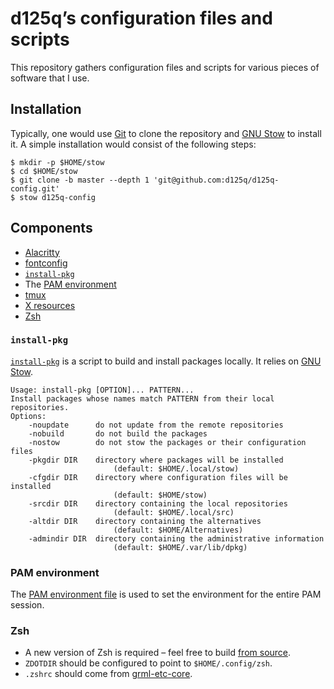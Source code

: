 # d125q’s configuration files and scripts

This repository gathers configuration files and scripts for various pieces of
software that I use.

## Installation

Typically, one would use [Git][git-homepage] to clone the repository and [GNU
Stow][stow-homepage] to install it.  A simple installation would consist of the
following steps:

```console
$ mkdir -p $HOME/stow
$ cd $HOME/stow
$ git clone -b master --depth 1 'git@github.com:d125q/d125q-config.git'
$ stow d125q-config
```

## Components

- [Alacritty](.config/alacritty/alacritty.yml)
- [fontconfig](.config/fontconfig)
- [`install-pkg`](#install-pkg)
- The [PAM environment](#pam-environment)
- [tmux](.tmux.conf)
- [X resources](.Xresources)
- [Zsh](#zsh)

### `install-pkg`

[`install-pkg`](.local/bin/install-pkg) is a script to build and install
packages locally.  It relies on [GNU Stow][stow-homepage].

```
Usage: install-pkg [OPTION]... PATTERN...
Install packages whose names match PATTERN from their local repositories.
Options:
    -noupdate      do not update from the remote repositories
    -nobuild       do not build the packages
    -nostow        do not stow the packages or their configuration files
    -pkgdir DIR    directory where packages will be installed
                       (default: $HOME/.local/stow)
    -cfgdir DIR    directory where configuration files will be installed
                       (default: $HOME/stow)
    -srcdir DIR    directory containing the local repositories
                       (default: $HOME/.local/src)
    -altdir DIR    directory containing the alternatives
                       (default: $HOME/Alternatives)
    -admindir DIR  directory containing the administrative information
                       (default: $HOME/.var/lib/dpkg)
```

### PAM environment

The [PAM environment file](.pam_environment) is used to set the environment for
the entire PAM session.

### Zsh

- A new version of Zsh is required – feel free to build [from source][zsh-repo].
- `ZDOTDIR` should be configured to point to `$HOME/.config/zsh`.
- `.zshrc` should come from [grml-etc-core][grml-etc-core-repo].


[git-homepage]: https://git-scm.com/ "Homepage of Git"
[grml-etc-core-repo]: https://github.com/grml/grml-etc-core "Git repository of grml-etc-core"
[gruvbox-repo]: https://github.com/briemens/gruvbox "Git repository of Gruvbox"
[stow-homepage]: https://www.gnu.org/software/stow/ "Homepage of GNU Stow"
[zsh-repo]: https://github.com/zsh-users/zsh "Git repository of Zsh"
